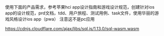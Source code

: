 使用下面的产品需求，参考苹果hci app设计指南和游戏设计规范，创建针对ios app的设计规范，prd文档，tdd、用户旅程、测试用例、task文件，使用华丽的游戏风格设计ios app（pwa） 注意这不是pc应用

https://cdnjs.cloudflare.com/ajax/libs/sql.js/1.13.0/sql-wasm.wasm